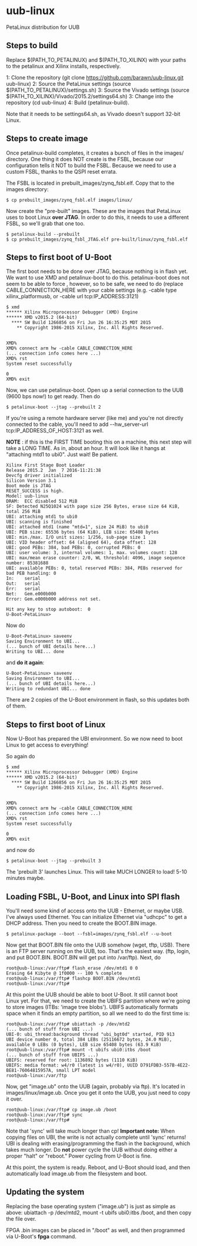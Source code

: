 # uub-linux
PetaLinux distribution for UUB

## Steps to build

Replace $(PATH_TO_PETALINUX) and $(PATH_TO_XILINX) with your paths to the petalinux and Xilinx installs, respectively.

1: Clone the repository (git clone https://github.com/barawn/uub-linux.git uub-linux)
2: Source the PetaLinux settings (source $(PATH_TO_PETALINUX)/settings.sh)
3: Source the Vivado settings (source $(PATH_TO_XILINX)/Vivado/2015.2/settings64.sh)
3: Change into the repository (cd uub-linux)
4: Build (petalinux-build).

Note that it needs to be settings64.sh, as Vivado doesn't support 32-bit Linux.

## Steps to create image

Once petalinux-build completes, it creates a bunch of files in the images/ directory. One thing it does NOT
create is the FSBL, because our configuration tells it NOT to build the FSBL. Because we need to use a custom FSBL,
thanks to the QSPI reset errata.

The FSBL is located in prebuilt_images/zynq_fsbl.elf. Copy that to the images directory:

```
$ cp prebuilt_images/zynq_fsbl.elf images/linux/
```

Now create the "pre-built" images. These are the images that PetaLinux uses to boot Linux **over JTAG**. In order to do this,
it needs to use a different FSBL, so we'll grab that one too.

```
$ petalinux-build --prebuilt
$ cp prebuilt_images/zynq_fsbl_JTAG.elf pre-built/linux/zynq_fsbl.elf
```

## Steps to first boot of U-Boot

The first boot needs to be done over JTAG, because nothing is in flash yet. We want to use XMD and petalinux-boot to do this. petalinux-boot does not seem to be able to force , however, so to be safe, we need to do (replace CABLE_CONNECTION_HERE with your
cable settings (e.g. -cable type xilinx_platformusb, or -cable url tcp:IP_ADDRESS:3121)

```
$ xmd
****** Xilinx Microprocessor Debugger (XMD) Engine
****** XMD v2015.2 (64-bit)
  **** SW Build 1266856 on Fri Jun 26 16:35:25 MDT 2015
    ** Copyright 1986-2015 Xilinx, Inc. All Rights Reserved.

                                                                                
XMD% 
XMD% connect arm hw -cable CABLE_CONNECTION_HERE
(... connection info comes here ...)
XMD% rst
System reset successfully

0
XMD% exit
```

Now, we can use petalinux-boot. Open up a serial connection to the UUB (9600 bps now!) to get ready. Then do

```
$ petalinux-boot --jtag --prebuilt 2 
```

If you're using a remote hardware server (like me) and you're not directly connected to the cable, you'll need to add --hw_server-url tcp:IP_ADDRESS_OF_HOST:3121 as well.

**NOTE** : if this is the FIRST TIME booting this on a machine, this next step will take a LONG TIME. As in, about an hour. It will look like it hangs at "attaching mtd1 to ubi0". Just wait! Be patient.

```
Xilinx First Stage Boot Loader
Release 2015.2  Jan  7 2016-11:21:38
Devcfg driver initialized
Silicon Version 3.1
Boot mode is JTAG
RESET_SUCCESS is high.
Model: uub-linux
DRAM:  ECC disabled 512 MiB
SF: Detected N25Q1024 with page size 256 Bytes, erase size 64 KiB, total 256 MiB
UBI: attaching mtd1 to ubi0
UBI: scanning is finished
UBI: attached mtd1 (name "mtd=1", size 24 MiB) to ubi0
UBI: PEB size: 65536 bytes (64 KiB), LEB size: 65408 bytes
UBI: min./max. I/O unit sizes: 1/256, sub-page size 1
UBI: VID header offset: 64 (aligned 64), data offset: 128
UBI: good PEBs: 384, bad PEBs: 0, corrupted PEBs: 0
UBI: user volume: 3, internal volumes: 1, max. volumes count: 128
UBI: max/mean erase counter: 2/0, WL threshold: 4096, image sequence number: 85381688
UBI: available PEBs: 0, total reserved PEBs: 384, PEBs reserved for bad PEB handling: 0
In:    serial
Out:   serial
Err:   serial
Net:   Gem.e000b000
Error: Gem.e000b000 address not set.

Hit any key to stop autoboot:  0
U-Boot-PetaLinux>
```

Now do
```
U-Boot-PetaLinux> saveenv
Saving Environment to UBI...
(... bunch of UBI details here...)
Writing to UBI... done
```

and **do it again**:

```
U-Boot-PetaLinux> saveenv
Saving Environment to UBI...
(... bunch of UBI details here...)
Writing to redundant UBI... done
```

There are 2 copies of the U-Boot environment in flash, so this updates both of them.

## Steps to first boot of Linux

Now U-Boot has prepared the UBI environment. So we now need to boot Linux to get access to everything!

So again do

```
$ xmd
****** Xilinx Microprocessor Debugger (XMD) Engine
****** XMD v2015.2 (64-bit)
  **** SW Build 1266856 on Fri Jun 26 16:35:25 MDT 2015
    ** Copyright 1986-2015 Xilinx, Inc. All Rights Reserved.

                                                                                
XMD% 
XMD% connect arm hw -cable CABLE_CONNECTION_HERE
(... connection info comes here ...)
XMD% rst
System reset successfully

0
XMD% exit
```

and now do

```
$ petalinux-boot --jtag --prebuilt 3
```

The 'prebuilt 3' launches Linux. This will take MUCH LONGER to load! 5-10 minutes maybe.

## Loading FSBL, U-Boot, and Linux into SPI flash

You'll need some kind of access onto the UUB - Ethernet, or maybe USB. I've always used Ethernet. You can initialize Ethernet via "udhcpc" to get a DHCP address. Then you need to create the BOOT.BIN image.

```
$ petalinux-package --boot --fsbl=images/zynq_fsbl.elf --u-boot
```

Now get that BOOT.BIN file onto the UUB somehow (wget, tftp, USB). There is an FTP server running on the UUB, too. That's the easiest way. (ftp, login, and put BOOT.BIN. BOOT.BIN will get put into /var/ftp). Next, do 

```
root@uub-linux:/var/ftp# flash_erase /dev/mtd1 0 0
Erasing 64 Kibyte @ 1f0000 -- 100 % complete
root@uub-linux:/var/ftp# flashcp BOOT.BIN /dev/mtd1
root@uub-linux:/var/ftp#
```

At this point the UUB should be able to boot U-Boot. It still cannot boot Linux yet. For that, we need to create the UBIFS partition where we're going to store images (ITBs: 'image tree blobs'). UBIFS automatically formats space when it finds an empty partition, so all we need to do the first time is:

```
root@uub-linux:/var/ftp# ubiattach -p /dev/mtd2
(... bunch of stuff from UBI ...)
UBI-0: ubi_thread:background thread "ubi_bgt0d" started, PID 913
UBI device number 0, total 384 LEBs (25116672 bytes, 24.0 MiB), available 0 LEBs (0 bytes), LEB size 65408 bytes (63.9 KiB)
root@uub-linux:/var/ftp# mount -t ubifs ubi0:itbs /boot
(... bunch of stuff from UBIFS ...)
UBIFS: reserved for root: 1136892 bytes (1110 KiB)
UBIFS: media format: w4/r0 (latest is w4/r0), UUID D791FDB3-557B-4E22-BE81-76064815957A, small LPT model
root@uub-linux:/var/ftp
```

Now, get "image.ub" onto the UUB (again, probably via ftp). It's located in images/linux/image.ub. Once you get it onto the UUB, you just need to copy it over.

```
root@uub-linux:/var/ftp# cp image.ub /boot
root@uub-linux:/var/ftp# sync
root@uub-linux:/var/ftp#
```

Note that 'sync' will take much longer than cp! **Important note:** When copying files on UBI, the write is not actually complete until 'sync' returns! UBI is dealing with erasing/programming the flash in the background, which takes much longer. Do **not** power cycle the UUB without doing either a proper "halt" or "reboot." Power cycling from U-Boot is fine.

At this point, the system is ready. Reboot, and U-Boot should load, and then automatically load image.ub from the filesystem and boot.

## Updating the system

Replacing the base operating system ("image.ub") is just as simple as above: ubiattach -p /dev/mtd2, mount -t ubifs ubi0:itbs /boot, and then copy the file over.

FPGA .bin images can be placed in "/boot" as well, and then programmed via U-Boot's **fpga** command.
